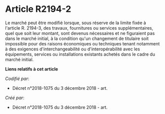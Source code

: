 # Article R2194-2

Le marché peut être modifié lorsque, sous réserve de la limite fixée à l'article R. 2194-3, des travaux, fournitures ou
services supplémentaires, quel que soit leur montant, sont devenus nécessaires et ne figuraient pas dans le marché initial, à
la condition qu'un changement de titulaire soit impossible pour des raisons économiques ou techniques tenant notamment à des
exigences d'interchangeabilité ou d'interopérabilité avec les équipements, services ou installations existants achetés dans
le cadre du marché initial.

**Liens relatifs à cet article**

_Codifié par_:

  - Décret n°2018-1075 du 3 décembre 2018 - art.

_Créé par_:

  - Décret n°2018-1075 du 3 décembre 2018 - art.
